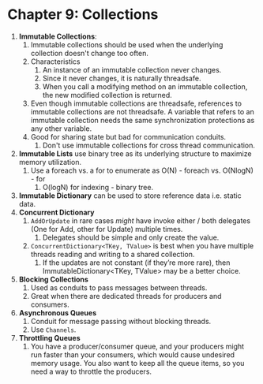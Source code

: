 # Chapter 9: Collections

1. __Immutable Collections__: 
   1. Immutable collections should be used when the underlying collection doesn't change too often.
   2. Characteristics
      1. An instance of an immutable collection never changes.
      2. Since it never changes, it is naturally threadsafe.
      3. When you call a modifying method on an immutable collection, the new modified collection is returned.
   3. Even though immutable collections are threadsafe, references to immutable collections are not threadsafe. A variable that refers to an immutable collection needs the same synchronization protections as any other variable.
   4. Good for sharing state but bad for communication conduits.
      1. Don't use immutable collections for cross thread communication.
2. __Immutable Lists__ use binary tree as its underlying structure to maximize memory utilization.
   1. Use a foreach vs. a for to enumerate as O(N) - foreach vs. O(NlogN) - for
      1. O(logN) for indexing - binary tree.
3. __Immutable Dictionary__ can be used to store reference data i.e. static data.
4. __Concurrent Dictionary__
   1. ``AddOrUpdate`` in rare cases _might_ have invoke either / both delegates (One for Add, other for Update) multiple times.
      1. Delegates should be simple and only create the value.
   2. ``ConcurrentDictionary<TKey, TValue>`` is best when you have multiple threads reading and writing to a shared collection. 
      1. If the updates are not constant (if they’re more rare), then ImmutableDictionary<TKey, TValue> may be a better choice.
5. __Blocking Collections__
   1. Used as conduits to pass messages between threads.
   2. Great when there are dedicated threads for producers and consumers.
6. __Asynchronous Queues__
   1. Conduit for message passing without blocking threads.
   2. Use ``Channels``.
7. __Throttling Queues__
   1. You have a producer/consumer queue, and your producers might run faster than your consumers, which would cause undesired memory usage. You also want to keep all the queue items, so you need a way to throttle the producers.